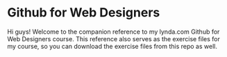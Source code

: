 Github for Web Designers
========================

Hi guys! Welcome to the companion reference to my lynda.com Github for Web Designers course. This reference also serves as the exercise files for my course, so you can download the exercise files from this repo as well.
